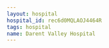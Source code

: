 ```yaml
---
layout: hospital
hospital_id: rec6d0MQLAOJ4464R
tags: hospital
name: Darent Valley Hospital
---
```

